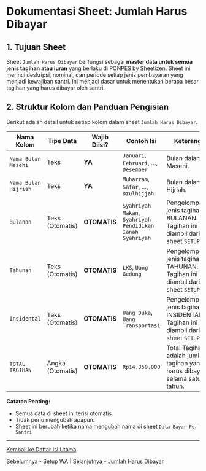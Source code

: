 # Dokumentasi Sheet: Jumlah Harus Dibayar

## 1. Tujuan Sheet

Sheet `Jumlah Harus Dibayar` berfungsi sebagai **master data untuk semua jenis tagihan atau iuran** yang berlaku di PONPES by Sheetizen. Sheet ini merinci deskripsi, nominal, dan periode setiap jenis pembayaran yang menjadi kewajiban santri. Ini menjadi dasar untuk menentukan berapa besar tagihan yang harus dibayar oleh santri.

## 2. Struktur Kolom dan Panduan Pengisian

Berikut adalah detail untuk setiap kolom dalam sheet `Jumlah Harus Dibayar`.

| Nama Kolom                | Tipe Data         | Wajib Diisi? | Contoh Isi                                | Keterangan                                                                                                                                  |
|---------------------------|-------------------|--------------|-------------------------------------------|---------------------------------------------------------------------------------------------------------------------------------------------|
| `Nama Bulan Masehi`              | Teks       | **YA** | `Januari`, `Februari`, ..., `Desember` | Bulan dalam Masehi. |
| `Nama Bulan Hijriah`       | Teks              | **YA** | `Muharram`, `Safar`, ..., `Dzulhijjah` | Bulan dalam Hijriah.                                                                                               |
| `Bulanan`        | Teks (Otomatis)    | **OTOMATIS** | `Syahriyah Makan`, `Syahriyah Pendidikan`	`Ianah Syahriyah` | Pengelompokan jenis tagihan BULANAN. Tagihan ini diambil dari sheet `SETUP`.                                                                          |
| `Tahunan`         | Teks (Otomatis)             | **OTOMATIS** | `LKS`, `Uang Gedung`                                  | Pengelompokkan jenis tagihan TAHUNAN. Tagihan ini diambil dari sheet `SETUP`.                                                    |
| `Insidental`         | Teks (Otomatis)    | **OTOMATIS** | `Uang Duka`, `Uang Transportasi` | Pengelompokkan jenis tagihan INSIDENTAL. Tagihan ini diambil dari sheet `SETUP`                                                                          |
| `TOTAL TAGIHAN`     | Angka (Otomatis)              | **OTOMATIS**        | `Rp14.350.000` | Total Tagihan adalah jumlah tagihan yang harus dibayar selama satu tahun.                             |

**Catatan Penting:**
* Semua data di sheet ini terisi otomatis.
* Tidak perlu mengubah apapun.
* Sheet ini berubah ketika nama mengubah nama di sheet `Data Bayar Per Santri`


---
[Kembali ke Daftar Isi Utama](../README.md)

[Sebelumnya - Setup WA](../docs/SETUP_WA.md) | 
[Selanjutnya - Jumlah Harus Dibayar](../docs/Database_Santri.md)

